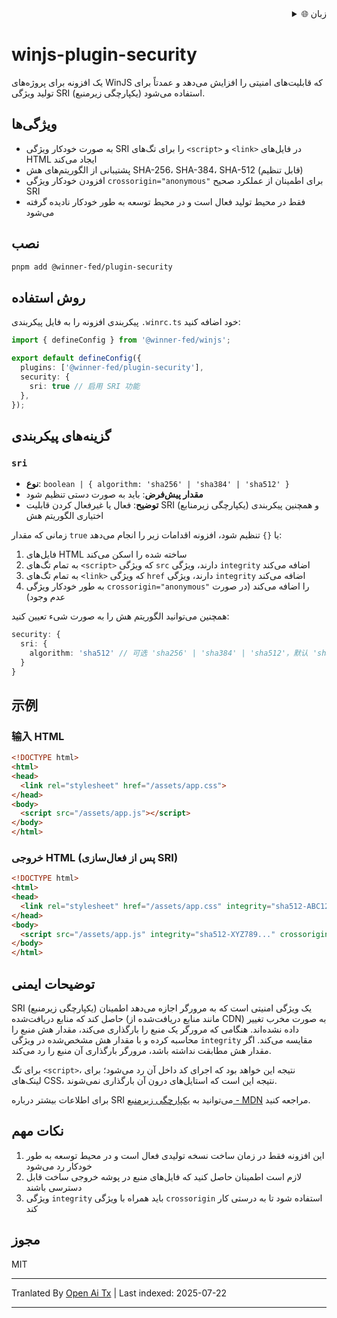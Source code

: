 <div align="right">
  <details>
    <summary >🌐 زبان</summary>
    <div>
      <div align="center">
        <a href="https://openaitx.github.io/view.html?user=winjs-dev&project=winjs-plugin-security&lang=en">English</a>
        | <a href="https://openaitx.github.io/view.html?user=winjs-dev&project=winjs-plugin-security&lang=zh-CN">简体中文</a>
        | <a href="https://openaitx.github.io/view.html?user=winjs-dev&project=winjs-plugin-security&lang=zh-TW">繁體中文</a>
        | <a href="https://openaitx.github.io/view.html?user=winjs-dev&project=winjs-plugin-security&lang=ja">日本語</a>
        | <a href="https://openaitx.github.io/view.html?user=winjs-dev&project=winjs-plugin-security&lang=ko">한국어</a>
        | <a href="https://openaitx.github.io/view.html?user=winjs-dev&project=winjs-plugin-security&lang=hi">हिन्दी</a>
        | <a href="https://openaitx.github.io/view.html?user=winjs-dev&project=winjs-plugin-security&lang=th">ไทย</a>
        | <a href="https://openaitx.github.io/view.html?user=winjs-dev&project=winjs-plugin-security&lang=fr">Français</a>
        | <a href="https://openaitx.github.io/view.html?user=winjs-dev&project=winjs-plugin-security&lang=de">Deutsch</a>
        | <a href="https://openaitx.github.io/view.html?user=winjs-dev&project=winjs-plugin-security&lang=es">Español</a>
        | <a href="https://openaitx.github.io/view.html?user=winjs-dev&project=winjs-plugin-security&lang=it">Italiano</a>
        | <a href="https://openaitx.github.io/view.html?user=winjs-dev&project=winjs-plugin-security&lang=ru">Русский</a>
        | <a href="https://openaitx.github.io/view.html?user=winjs-dev&project=winjs-plugin-security&lang=pt">Português</a>
        | <a href="https://openaitx.github.io/view.html?user=winjs-dev&project=winjs-plugin-security&lang=nl">Nederlands</a>
        | <a href="https://openaitx.github.io/view.html?user=winjs-dev&project=winjs-plugin-security&lang=pl">Polski</a>
        | <a href="https://openaitx.github.io/view.html?user=winjs-dev&project=winjs-plugin-security&lang=ar">العربية</a>
        | <a href="https://openaitx.github.io/view.html?user=winjs-dev&project=winjs-plugin-security&lang=fa">فارسی</a>
        | <a href="https://openaitx.github.io/view.html?user=winjs-dev&project=winjs-plugin-security&lang=tr">Türkçe</a>
        | <a href="https://openaitx.github.io/view.html?user=winjs-dev&project=winjs-plugin-security&lang=vi">Tiếng Việt</a>
        | <a href="https://openaitx.github.io/view.html?user=winjs-dev&project=winjs-plugin-security&lang=id">Bahasa Indonesia</a>
      </div>
    </div>
  </details>
</div>

# winjs-plugin-security

یک افزونه برای پروژه‌های WinJS که قابلیت‌های امنیتی را افزایش می‌دهد و عمدتاً برای تولید ویژگی SRI (یکپارچگی زیرمنبع) استفاده می‌شود.

## ویژگی‌ها

- به صورت خودکار ویژگی SRI را برای تگ‌های `<script>` و `<link>` در فایل‌های HTML ایجاد می‌کند
- پشتیبانی از الگوریتم‌های هش SHA-256، SHA-384، SHA-512 (قابل تنظیم)
- افزودن خودکار ویژگی `crossorigin="anonymous"` برای اطمینان از عملکرد صحیح SRI
- فقط در محیط تولید فعال است و در محیط توسعه به طور خودکار نادیده گرفته می‌شود

## نصب


```bash
pnpm add @winner-fed/plugin-security
```
## روش استفاده

پیکربندی افزونه را به فایل پیکربندی `.winrc.ts` خود اضافه کنید:


```typescript
import { defineConfig } from '@winner-fed/winjs';

export default defineConfig({
  plugins: ['@winner-fed/plugin-security'],
  security: {
    sri: true // 启用 SRI 功能
  },
});
```
## گزینه‌های پیکربندی

### `sri`

- **نوع**: `boolean | { algorithm: 'sha256' | 'sha384' | 'sha512' }`
- **مقدار پیش‌فرض**: باید به صورت دستی تنظیم شود
- **توضیح**: فعال یا غیرفعال کردن قابلیت SRI (یکپارچگی زیرمنابع) و همچنین پیکربندی اختیاری الگوریتم هش

زمانی که مقدار `true` یا `{}` تنظیم شود، افزونه اقدامات زیر را انجام می‌دهد:

1. فایل‌های HTML ساخته شده را اسکن می‌کند
2. به تمام تگ‌های `<script>` که ویژگی `src` دارند، ویژگی `integrity` اضافه می‌کند
3. به تمام تگ‌های `<link>` که ویژگی `href` دارند، ویژگی `integrity` اضافه می‌کند
4. به طور خودکار ویژگی `crossorigin="anonymous"` را اضافه می‌کند (در صورت عدم وجود)

همچنین می‌توانید الگوریتم هش را به صورت شیء تعیین کنید:


```typescript
security: {
  sri: {
    algorithm: 'sha512' // 可选 'sha256' | 'sha384' | 'sha512'，默认 'sha512'
  }
}
```

## 示例

### 输入 HTML

```html
<!DOCTYPE html>
<html>
<head>
  <link rel="stylesheet" href="/assets/app.css">
</head>
<body>
  <script src="/assets/app.js"></script>
</body>
</html>
```
### خروجی HTML (پس از فعال‌سازی SRI)


```html
<!DOCTYPE html>
<html>
<head>
  <link rel="stylesheet" href="/assets/app.css" integrity="sha512-ABC123..." crossorigin="anonymous">
</head>
<body>
  <script src="/assets/app.js" integrity="sha512-XYZ789..." crossorigin="anonymous"></script>
</body>
</html>
```
## توضیحات ایمنی

SRI (یکپارچگی زیرمنبع) یک ویژگی امنیتی است که به مرورگر اجازه می‌دهد اطمینان حاصل کند که منابع دریافت‌شده (مانند منابع دریافت‌شده از CDN) به صورت مخرب تغییر داده نشده‌اند. هنگامی که مرورگر یک منبع را بارگذاری می‌کند، مقدار هش منبع را محاسبه کرده و با مقدار هش مشخص‌شده در ویژگی `integrity` مقایسه می‌کند. اگر مقدار هش مطابقت نداشته باشد، مرورگر بارگذاری آن منبع را رد می‌کند.

برای تگ `<script>`، نتیجه این خواهد بود که اجرای کد داخل آن رد می‌شود؛ برای لینک‌های CSS، نتیجه این است که استایل‌های درون آن بارگذاری نمی‌شوند.

برای اطلاعات بیشتر درباره SRI می‌توانید به [یکپارچگی زیرمنبع - MDN](https://developer.mozilla.org/zh-CN/docs/Web/Security/Subresource_Integrity) مراجعه کنید.

## نکات مهم

1. این افزونه فقط در زمان ساخت نسخه تولیدی فعال است و در محیط توسعه به طور خودکار رد می‌شود
2. لازم است اطمینان حاصل کنید که فایل‌های منبع در پوشه خروجی ساخت قابل دسترسی باشند
3. ویژگی `integrity` باید همراه با ویژگی `crossorigin` استفاده شود تا به درستی کار کند

## مجوز

MIT




---

Tranlated By [Open Ai Tx](https://github.com/OpenAiTx/OpenAiTx) | Last indexed: 2025-07-22

---
